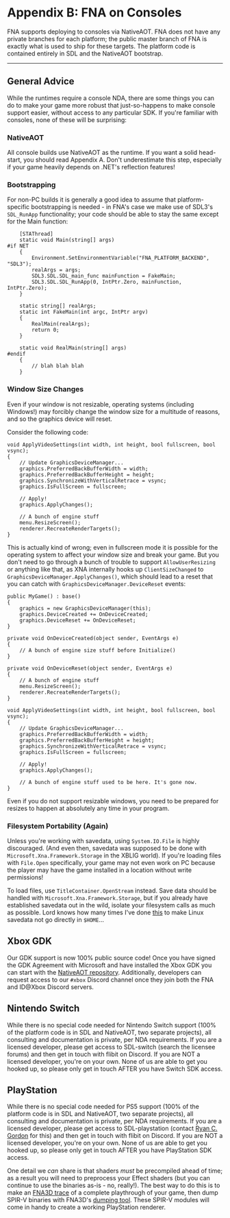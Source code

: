 # Appendix B: FNA on Consoles

FNA supports deploying to consoles via NativeAOT. FNA does not have any private branches for each platform; the public master branch of FNA is exactly what is used to ship for these targets. The platform code is contained entirely in SDL and the NativeAOT bootstrap.

***

## General Advice

While the runtimes require a console NDA, there are some things you can do to make your game more robust that just-so-happens to make console support easier, without access to any particular SDK. If you're familiar with consoles, none of these will be surprising:

### NativeAOT

All console builds use NativeAOT as the runtime. If you want a solid head-start, you should read Appendix A. Don't underestimate this step, especially if your game heavily depends on .NET's reflection features!

### Bootstrapping

For non-PC builds it is generally a good idea to assume that platform-specific bootstrapping is needed - in FNA's case we make use of SDL3's `SDL_RunApp` functionality; your code should be able to stay the same except for the Main function:

```
    [STAThread]
    static void Main(string[] args)
#if NET
    {
        Environment.SetEnvironmentVariable("FNA_PLATFORM_BACKEND", "SDL3");
        realArgs = args;
        SDL3.SDL.SDL_main_func mainFunction = FakeMain;
        SDL3.SDL.SDL_RunApp(0, IntPtr.Zero, mainFunction, IntPtr.Zero);
    }

    static string[] realArgs;
    static int FakeMain(int argc, IntPtr argv)
    {
        RealMain(realArgs);
        return 0;
    }

    static void RealMain(string[] args)
#endif
    {
        // blah blah blah
    }
```

### Window Size Changes
Even if your window is not resizable, operating systems (including Windows!) may forcibly change the window size for a multitude of reasons, and so the graphics device will reset.

Consider the following code:

```
void ApplyVideoSettings(int width, int height, bool fullscreen, bool vsync);
{
    // Update GraphicsDeviceManager...
    graphics.PreferredBackBufferWidth = width;
    graphics.PreferredBackBufferHeight = height;
    graphics.SynchronizeWithVerticalRetrace = vsync;
    graphics.IsFullScreen = fullscreen;

    // Apply!
    graphics.ApplyChanges();

    // A bunch of engine stuff
    menu.ResizeScreen();
    renderer.RecreateRenderTargets();
}
```

This is actually kind of wrong; even in fullscreen mode it is possible for the operating system to affect your window size and break your game. But you don't need to go through a bunch of trouble to support `AllowUserResizing` or anything like that, as XNA internally hooks up `ClientSizeChanged` to `GraphicsDeviceManager.ApplyChanges()`, which should lead to a reset that you can catch with `GraphicsDeviceManager.DeviceReset` events:

```
public MyGame() : base()
{
    graphics = new GraphicsDeviceManager(this);
    graphics.DeviceCreated += OnDeviceCreated;
    graphics.DeviceReset += OnDeviceReset;
}

private void OnDeviceCreated(object sender, EventArgs e)
{
    // A bunch of engine size stuff before Initialize()
}

private void OnDeviceReset(object sender, EventArgs e)
{
    // A bunch of engine stuff
    menu.ResizeScreen();
    renderer.RecreateRenderTargets();
}

void ApplyVideoSettings(int width, int height, bool fullscreen, bool vsync);
{
    // Update GraphicsDeviceManager...
    graphics.PreferredBackBufferWidth = width;
    graphics.PreferredBackBufferHeight = height;
    graphics.SynchronizeWithVerticalRetrace = vsync;
    graphics.IsFullScreen = fullscreen;

    // Apply!
    graphics.ApplyChanges();

    // A bunch of engine stuff used to be here. It's gone now.
}
```

Even if you do not support resizable windows, you need to be prepared for resizes to happen at absolutely any time in your program.

### Filesystem Portability (Again)

Unless you're working with savedata, using `System.IO.File` is highly discouraged. (And even then, savedata was supposed to be done with `Microsoft.Xna.Framework.Storage` in the XBLIG world). If you're loading files with `File.Open` specifically, your game may not even work on PC because the player may have the game installed in a location without write permissions!

To load files, use `TitleContainer.OpenStream` instead. Save data should be handled with `Microsoft.Xna.Framework.Storage`, but if you already have established savedata out in the wild, isolate your filesystem calls as much as possible. Lord knows how many times I've done [this](../4:-FNA-and-Windows-API.md#environmentspecialfolder) to make Linux savedata not go directly in `$HOME`...

## Xbox GDK

Our GDK support is now 100% public source code! Once you have signed the GDK Agreement with Microsoft and have installed the Xbox GDK you can start with the [NativeAOT repository](https://github.com/FNA-XNA/NativeAOT-Xbox). Additionally, developers can request access to our `#xbox` Discord channel once they join both the FNA and ID@Xbox Discord servers.

## Nintendo Switch

While there is no special code needed for Nintendo Switch support (100% of the platform code is in SDL and NativeAOT, two separate projects), all consulting and documentation is private, per NDA requirements. If you are a licensed developer, please get access to SDL-switch (search the licensee forums) and then get in touch with flibit on Discord. If you are NOT a licensed developer, you're on your own. None of us are able to get you hooked up, so please only get in touch AFTER you have Switch SDK access.

## PlayStation

While there is no special code needed for PS5 support (100% of the platform code is in SDL and NativeAOT, two separate projects), all consulting and documentation is private, per NDA requirements. If you are a licensed developer, please get access to SDL-playstation (contact [Ryan C. Gordon](mailto:icculus@icculus.org) for this) and then get in touch with flibit on Discord. If you are NOT a licensed developer, you're on your own. None of us are able to get you hooked up, so please only get in touch AFTER you have PlayStation SDK access.

One detail we _can_ share is that shaders _must_ be precompiled ahead of time; as a result you will need to preprocess your Effect shaders (but you can continue to use the binaries as-is - no, really!). The best way to do this is to make an [FNA3D trace](https://github.com/FNA-XNA/FNA3D/tree/master/replay) of a complete playthrough of your game, then dump SPIR-V binaries with FNA3D's [dumping tool](https://github.com/FNA-XNA/FNA3D/tree/master/dumpspirv). These SPIR-V modules will come in handy to create a working PlayStation renderer.
